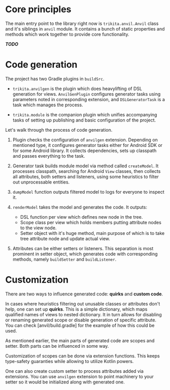 # Core principles

The main entry point to the library right now is `trikita.anvil.Anvil`
class and it's siblings in `anvil` module. It contains a bunch of
static properties and methods which work together to provide core
functionality.

***TODO***

# Code generation

The project has two Gradle plugins in `buildSrc`.

* `trikita.anvilgen` is the plugin which does heavylifting of DSL
generation for views. `AnvilGenPlugin` configures generator tasks
using parameters noted in corresponding extension, and `DSLGeneratorTask`
is a task which manages the process.

* `trikita.module` is the companion plugin which unifies accompanying
tasks of setting up publishing and basic configuration of the project.

Let's walk through the process of code generation.

1. Plugin checks the configuration of `anvilgen` extension. Depending on
mentioned type, it configures generator tasks either for Android SDK
or for some Android library. It collects dependencies, sets up classpath
and passes everything to the task.

2. Generator task builds module model via method called `createModel`.
It processes classpath, searching for Android `View` classes, then
collects all attributes, both setters and listeners, using some heuristics
to filter out unprocessable entities.

3. `dumpModel` function outputs filtered model to logs for everyone to
inspect it.

4. `renderModel` takes the model and generates the code. It outputs:
    * DSL function per view which defines new node in the tree.
    * Scope class per view which holds members putting attribute nodes
      to the view node.
    * Setter object with it's huge method, main purpose of which is to
      take tree attribute node and update actual view.
      
5. Attributes can be either setters or listeners. This separation is most
prominent in setter object, which generates code with corresponding
methods, namely `buildSetter` and `buildListener`.

# Customization

There are two ways to influence generated code: **quirks** and **custom
code**.

In cases where heuristics filtering out unusable classes or attributes
don't help, one can set up **quirks**. This is a simple dictionary,
which maps qualified names of views to nested dictionary. It in turn
allows for disabling or renaming generated scope or disable generation
of specific attribute. You can check [anvil/build.gradle] for the example
of how this could be used.

As mentioned earlier, the main parts of generated code are scopes and
setter. Both parts can be influenced in some way.

Customization of scopes can be done via extension functions. This keeps
type-safety guaranties while allowing to utilize Kotlin powers.

One can also create custom setter to process attributes added via
extensions. You can use `anvilgen` extension to point machinery to your
setter so it would be initialized along with generated one.
